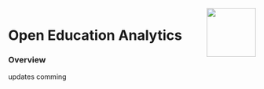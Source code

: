 <img align="right" height="100" src="https://github.com/microsoft/OpenEduAnalytics/blob/main/docs/pics/oea-logo-nobg.png">


# Open Education Analytics
                                                                                                                        
### Overview
updates comming